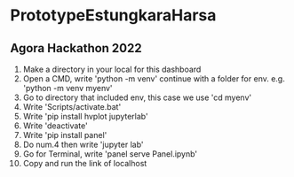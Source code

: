 # PrototypeEstungkaraHarsa
Agora Hackathon 2022
---

1) Make a directory in your local for this dashboard
2) Open a CMD, write 'python -m venv' continue with a folder for env. e.g. 'python -m venv myenv'
3) Go to directory that included env, this case we use 'cd myenv'
4) Write 'Scripts/activate.bat'
5) Write 'pip install hvplot jupyterlab'
6) Write 'deactivate'
7) Write 'pip install panel'
8) Do num.4 then write 'jupyter lab'
9) Go for Terminal, write 'panel serve Panel.ipynb'
10) Copy and run the link of localhost
